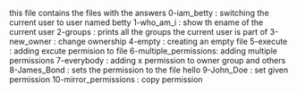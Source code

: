 this file contains the files with the answers
0-iam_betty : switching the current user to user named betty
1-who_am_i : show th ename of the current user
2-groups : prints all the groups the current user is part of
3-new_owner : change ownership
4-empty : creating an empty file
5-execute : adding excute permision to file
6-multiple_permissions: adding multiple permissions
7-everybody : adding x permission to owner group and others
8-James_Bond : sets the permission to the file hello
9-John_Doe : set given permission
10-mirror_permissions : copy permission  
